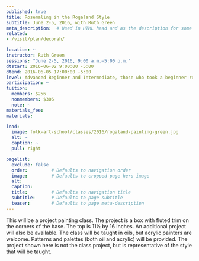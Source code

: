 ```yaml
---
published: true
title: Rosemaling in the Rogaland Style 
subtitle: June 2-5, 2016, with Ruth Green
meta_description:  # Used in HTML head and as the description for some search engines
related:
- /visit/plan/decorah/

location: ~
instructor: Ruth Green
sessions: "June 2-5, 2016, 9:00 a.m.–5:00 p.m."
dtstart: 2016-06-02 9:00:00 -5:00
dtend: 2016-06-05 17:00:00 -5:00
level: Advanced Beginner and Intermediate, those who took a beginner rosemaling class and know basic stroke work and brush handling. 
participation: ~
tuition:
  members: $256
  nonmembers: $306
  note: ~
materials_fee: 
materials:  

lead:
  image: folk-art-school/classes/2016/rogaland-painting-green.jpg
  alt: ~
  caption: ~
  pull: right

pagelist:
  exclude: false
  order:         # Defaults to navigation order  
  image:         # Defaults to cropped page hero image
  alt:
  caption:
  title:         # Defaults to navigation title
  subtitle:      # Defaults to page subtitle
  teaser:        # Defaults to page meta-description 
---
```

This will be a project painting class. The project is a box with fluted trim on the corners of the base. The top is 11½ by 16 inches. An additional project will also be available. The class will be taught in oils, but acrylic painters are welcome. Patterns and palettes (both oil and acrylic) will be provided. The project shown here is not the class project, but is representative of the style that will be taught.